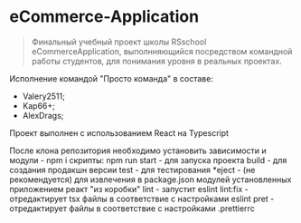 # eCommerce-Application

> Финальный учебный проект школы RSschool eCommerceApplication,
> выполнняющийся посредством командной работы студентов,
> для понимания уровня в реальных проектах.

Исполнение командой "Просто команда" в составе:

- Valery2511;
- Kap66+;
- AlexDrags;

Проект выполнен с использованием React на Typescript

После клона репозитория необходимо установить зависимости и модули - npm i
скрипты:
npm run 
         start - для запуска проекта 
         build - для создания продакшн версии
         test - для тестирования
         *eject - (не рекомендуется) для извлечения в package.json модулей установленных приложением реакт "из коробки"
         lint - запустит eslint
         lint:fix - отредактирует tsx файлы в соответствие с настройками eslint
         pret - отредактирует файлы в соответствие с настройками .prettierrc
